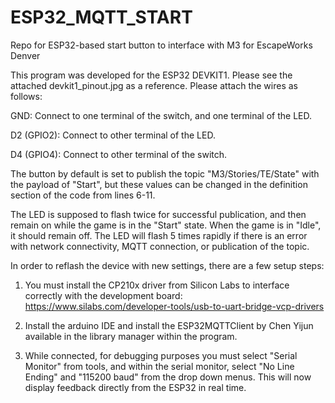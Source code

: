# ESP32_MQTT_START
Repo for ESP32-based start button to interface with M3 for EscapeWorks Denver


This program was developed for the ESP32 DEVKIT1. Please see the attached devkit1_pinout.jpg as a reference. Please attach the wires as follows:



GND: Connect to one terminal of the switch, and one terminal of the LED.

D2 (GPIO2): Connect to other terminal of the LED.

D4 (GPIO4): Connect to other terminal of the switch.



The button by default is set to publish the topic "M3/Stories/TE/State" with the payload of "Start", but these values can be changed in the definition section of the code from lines 6-11.

The LED is supposed to flash twice for successful publication, and then remain on while the game is in the "Start" state. When the game is in "Idle", it should remain off. The LED will flash 5 times rapidly if there is an error with network connectivity, MQTT connection, or publication of the topic.



In order to reflash the device with new settings, there are a few setup steps:

1. You must install the CP210x driver from Silicon Labs to interface correctly with the development board: https://www.silabs.com/developer-tools/usb-to-uart-bridge-vcp-drivers

2. Install the arduino IDE and install the ESP32MQTTClient by Chen Yijun available in the library manager within the program.

3. While connected, for debugging purposes you must select "Serial Monitor" from tools, and within the serial monitor, select "No Line Ending" and "115200 baud" from the drop down menus. This will now display feedback directly from the ESP32 in real time.
